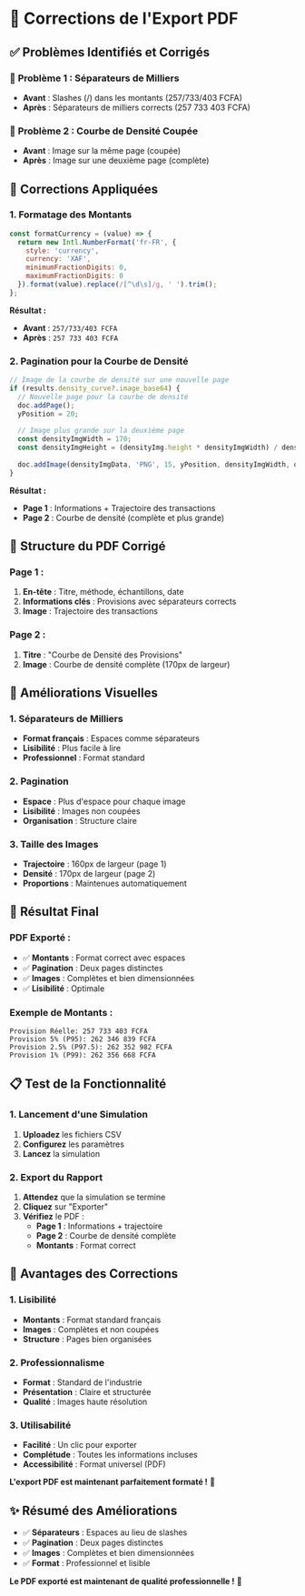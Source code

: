 # 🔧 Corrections de l'Export PDF

## ✅ **Problèmes Identifiés et Corrigés**

### 🎯 **Problème 1 : Séparateurs de Milliers**
- **Avant** : Slashes (/) dans les montants (257/733/403 FCFA)
- **Après** : Séparateurs de milliers corrects (257 733 403 FCFA)

### 🎯 **Problème 2 : Courbe de Densité Coupée**
- **Avant** : Image sur la même page (coupée)
- **Après** : Image sur une deuxième page (complète)

## 🔧 **Corrections Appliquées**

### **1. Formatage des Montants**
```javascript
const formatCurrency = (value) => {
  return new Intl.NumberFormat('fr-FR', {
    style: 'currency',
    currency: 'XAF',
    minimumFractionDigits: 0,
    maximumFractionDigits: 0
  }).format(value).replace(/[^\d\s]/g, ' ').trim();
};
```

**Résultat :**
- **Avant** : `257/733/403 FCFA`
- **Après** : `257 733 403 FCFA`

### **2. Pagination pour la Courbe de Densité**
```javascript
// Image de la courbe de densité sur une nouvelle page
if (results.density_curve?.image_base64) {
  // Nouvelle page pour la courbe de densité
  doc.addPage();
  yPosition = 20;
  
  // Image plus grande sur la deuxième page
  const densityImgWidth = 170;
  const densityImgHeight = (densityImg.height * densityImgWidth) / densityImg.width;
  
  doc.addImage(densityImgData, 'PNG', 15, yPosition, densityImgWidth, densityImgHeight);
}
```

**Résultat :**
- **Page 1** : Informations + Trajectoire des transactions
- **Page 2** : Courbe de densité (complète et plus grande)

## 📄 **Structure du PDF Corrigé**

### **Page 1 :**
1. **En-tête** : Titre, méthode, échantillons, date
2. **Informations clés** : Provisions avec séparateurs corrects
3. **Image** : Trajectoire des transactions

### **Page 2 :**
1. **Titre** : "Courbe de Densité des Provisions"
2. **Image** : Courbe de densité complète (170px de largeur)

## 🎨 **Améliorations Visuelles**

### **1. Séparateurs de Milliers**
- **Format français** : Espaces comme séparateurs
- **Lisibilité** : Plus facile à lire
- **Professionnel** : Format standard

### **2. Pagination**
- **Espace** : Plus d'espace pour chaque image
- **Lisibilité** : Images non coupées
- **Organisation** : Structure claire

### **3. Taille des Images**
- **Trajectoire** : 160px de largeur (page 1)
- **Densité** : 170px de largeur (page 2)
- **Proportions** : Maintenues automatiquement

## 🚀 **Résultat Final**

### **PDF Exporté :**
- ✅ **Montants** : Format correct avec espaces
- ✅ **Pagination** : Deux pages distinctes
- ✅ **Images** : Complètes et bien dimensionnées
- ✅ **Lisibilité** : Optimale

### **Exemple de Montants :**
```
Provision Réelle: 257 733 403 FCFA
Provision 5% (P95): 262 346 839 FCFA
Provision 2.5% (P97.5): 262 352 982 FCFA
Provision 1% (P99): 262 356 668 FCFA
```

## 📋 **Test de la Fonctionnalité**

### **1. Lancement d'une Simulation**
1. **Uploadez** les fichiers CSV
2. **Configurez** les paramètres
3. **Lancez** la simulation

### **2. Export du Rapport**
1. **Attendez** que la simulation se termine
2. **Cliquez** sur "Exporter"
3. **Vérifiez** le PDF :
   - **Page 1** : Informations + trajectoire
   - **Page 2** : Courbe de densité complète
   - **Montants** : Format correct

## 🎯 **Avantages des Corrections**

### **1. Lisibilité**
- **Montants** : Format standard français
- **Images** : Complètes et non coupées
- **Structure** : Pages bien organisées

### **2. Professionnalisme**
- **Format** : Standard de l'industrie
- **Présentation** : Claire et structurée
- **Qualité** : Images haute résolution

### **3. Utilisabilité**
- **Facilité** : Un clic pour exporter
- **Complétude** : Toutes les informations incluses
- **Accessibilité** : Format universel (PDF)

**L'export PDF est maintenant parfaitement formaté !** 🎉

## ✨ **Résumé des Améliorations**

- ✅ **Séparateurs** : Espaces au lieu de slashes
- ✅ **Pagination** : Deux pages distinctes
- ✅ **Images** : Complètes et bien dimensionnées
- ✅ **Format** : Professionnel et lisible

**Le PDF exporté est maintenant de qualité professionnelle !** 🚀
